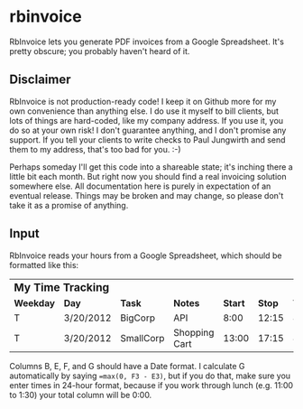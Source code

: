 rbinvoice
=========

RbInvoice lets you generate PDF invoices from a Google Spreadsheet.
It's pretty obscure; you probably haven't heard of it.



Disclaimer
----------

RbInvoice is not production-ready code! I keep it on Github more for my own convenience than anything else. I do use it myself to bill clients, but lots of things are hard-coded, like my company address. If you use it, you do so at your own risk! I don't guarantee anything, and I don't promise any support. If you tell your clients to write checks to Paul Jungwirth and send them to my address, that's too bad for you. :-)

Perhaps someday I'll get this code into a shareable state; it's inching there a little bit each month. But right now you should find a real invoicing solution somewhere else. All documentation here is purely in expectation of an eventual release. Things may be broken and may change, so please don't take it as a promise of anything.



Input
-----

RbInvoice reads your hours from a Google Spreadsheet, which should be formatted like this:

<table>
  <tr>
    <td colspan="7"><b style="font-size:120%">My Time Tracking</b></td>
  </tr>
  <tr>
    <td><b>Weekday</b></td>
    <td><b>Day</b></td>
    <td><b>Task</b></td>
    <td><b>Notes</b></td>
    <td><b>Start</b></td>
    <td><b>Stop</b></td>
    <td><b>Total</b></td>
  </tr>
  <tr>
    <td>T</td>
    <td>3/20/2012</td>
    <td>BigCorp</td>
    <td>API</td>
    <td>8:00</td>
    <td>12:15</td>
    <td>4:15</td>
  </tr>
  <tr>
    <td>T</td>
    <td>3/20/2012</td>
    <td>SmallCorp</td>
    <td>Shopping Cart</td>
    <td>13:00</td>
    <td>17:15</td>
    <td>4:00</td>
  </tr>
</table>

Columns B, E, F, and G should have a Date format. I calculate G automatically by saying `=max(0, F3 - E3)`, but if you do that, make sure you enter times in 24-hour format, because if you work through lunch (e.g. 11:00 to 1:30) your total column will be 0:00.

